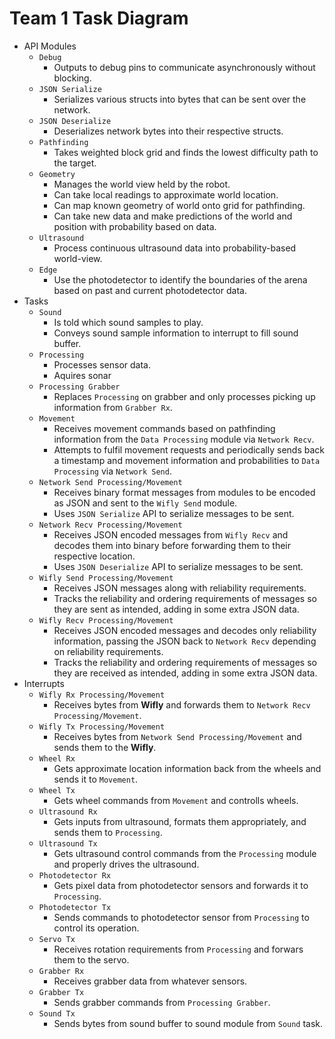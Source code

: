 # Team 1 Task Diagram

- API Modules
  - `Debug`
    - Outputs to debug pins to communicate asynchronously without blocking.
  - `JSON Serialize`
    - Serializes various structs into bytes that can be sent over the network.
  - `JSON Deserialize`
    - Deserializes network bytes into their respective structs.
  - `Pathfinding`
    - Takes weighted block grid and finds the lowest difficulty path to the target.
  - `Geometry`
    - Manages the world view held by the robot.
    - Can take local readings to approximate world location.
    - Can map known geometry of world onto grid for pathfinding.
    - Can take new data and make predictions of the world and position with probability based on data.
  - `Ultrasound`
    - Process continuous ultrasound data into probability-based world-view.
  - `Edge`
    - Use the photodetector to identify the boundaries of the arena based on past and current photodetector data.
- Tasks
  - `Sound`
    - Is told which sound samples to play.
    - Conveys sound sample information to interrupt to fill sound buffer.
  - `Processing`
    - Processes sensor data.
    - Aquires sonar
  - `Processing Grabber`
    - Replaces `Processing` on grabber and only processes picking up information from `Grabber Rx`.
  - `Movement`
    - Receives movement commands based on pathfinding information from the `Data Processing` module via `Network Recv`.
    - Attempts to fulfil movement requests and periodically sends back a timestamp and movement information and probabilities to `Data Processing` via `Network Send`.
  - `Network Send Processing/Movement`
    - Receives binary format messages from modules to be encoded as JSON and sent to the `Wifly Send` module.
    - Uses `JSON Serialize` API to serialize messages to be sent.
  - `Network Recv Processing/Movement`
    - Receives JSON encoded messages from `Wifly Recv` and decodes them into binary before forwarding them to their respective location.
    - Uses `JSON Deserialize` API to serialize messages to be sent.
  - `Wifly Send Processing/Movement`
    - Receives JSON messages along with reliability requirements.
    - Tracks the reliability and ordering requirements of messages so they are sent as intended, adding in some extra JSON data.
  - `Wifly Recv Processing/Movement`
    - Receives JSON encoded messages and decodes only reliability information, passing the JSON back to `Network Recv` depending on reliability requirements.
    - Tracks the reliability and ordering requirements of messages so they are received as intended, adding in some extra JSON data.
- Interrupts
  - `Wifly Rx Processing/Movement`
    - Receives bytes from **Wifly** and forwards them to `Network Recv Processing/Movement`.
  - `Wifly Tx Processing/Movement`
    - Receives bytes from `Network Send Processing/Movement` and sends them to the **Wifly**.
  - `Wheel Rx`
    - Gets approximate location information back from the wheels and sends it to `Movement`.
  - `Wheel Tx`
    - Gets wheel commands from `Movement` and controlls wheels.
  - `Ultrasound Rx`
    - Gets inputs from ultrasound, formats them appropriately, and sends them to `Processing`.
  - `Ultrasound Tx`
    - Gets ultrasound control commands from the `Processing` module and properly drives the ultrasound.
  - `Photodetector Rx`
    - Gets pixel data from photodetector sensors and forwards it to `Processing`.
  - `Photodetector Tx`
    - Sends commands to photodetector sensor from `Processing` to control its operation.
  - `Servo Tx`
    - Receives rotation requirements from `Processing` and forwars them to the servo.
  - `Grabber Rx`
    - Receives grabber data from whatever sensors.
  - `Grabber Tx`
    - Sends grabber commands from `Processing Grabber`.
  - `Sound Tx`
    - Sends bytes from sound buffer to sound module from `Sound` task.
